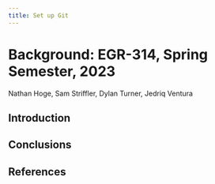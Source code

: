 ```yaml
---
title: Set up Git
---
```


# Background: EGR-314, Spring Semester, 2023
Nathan Hoge, Sam Striffler, Dylan Turner, Jedriq Ventura

## Introduction

## Conclusions

## References
